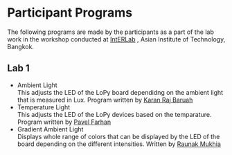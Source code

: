 # Participant Programs <br/>

The following programs are made by the participants as a part of the lab work in the workshop conducted at [IntERLab](https://interlab.ait.ac.th/) , Asian Institute of Technology, Bangkok.

## Lab 1
- Ambient Light <br/>
This adjusts the LED of the LoPy board dependidng on the ambient light that is measured in Lux. Program written by [Karan Raj Baruah](https://github.com/wuodland) <br/>
- Temperature Light <br/>
This adjusts the LED of the LoPy devices based on the temparature. Program written by [Pavel Farhan](https://github.com/pfarhan)
- Gradient Ambient Light <br/>
Displays whole range of colors that can be displayed by the LED of the board depending on the different intensities. Written by [Raunak Mukhia](https://github.com/rmukhia)